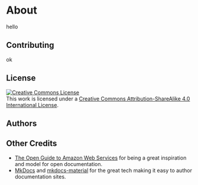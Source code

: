 # About
hello

## Contributing
ok

## License

<a rel="license" href="http://creativecommons.org/licenses/by-sa/4.0/"><img alt="Creative Commons License" style="border-width:0" src="https://i.creativecommons.org/l/by-sa/4.0/88x31.png" /></a><br />This work is licensed under a <a rel="license" href="http://creativecommons.org/licenses/by-sa/4.0/">Creative Commons Attribution-ShareAlike 4.0 International License</a>.

## Authors

## Other Credits

- [The Open Guide to Amazon Web Services](https://github.com/open-guides/og-aws) for being a great inspiration and model for open documentation.
- [MkDocs](http://www.mkdocs.org/) and [mkdocs-material](https://github.com/squidfunk/mkdocs-material) for the great tech making it easy to author documentation sites.